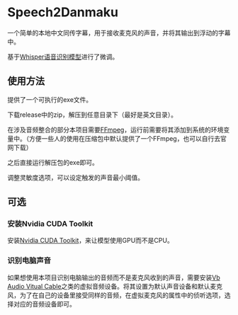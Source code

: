 # Speech2Danmaku
一个简单的本地中文同传字幕，用于接收麦克风的声音，并将其输出到浮动的字幕中。

基于[Whisper语音识别模型](https://github.com/shuaijiang/Whisper-Finetune/tree/master)进行了微调。

## 使用方法
提供了一个可执行的exe文件。

下载release中的zip，解压到任意目录下（最好是英文目录）。

在涉及音频整合的部分本项目需要[FFmpeg](https://ffmpeg.org/download.html)，运行前需要将其添加到系统的环境变量中。（方便一些人的使用在压缩包中默认提供了一个FFmpeg，也可以自行去官网下载）

之后直接运行解压包的exe即可。

调整灵敏度选项，可以设定触发的声音最小阈值。

## 可选

### 安装Nvidia CUDA Toolkit
安装[Nvidia CUDA Toolkit](https://developer.nvidia.com/cuda-toolkit)，来让模型使用GPU而不是CPU。

### 识别电脑声音
如果想使用本项目识别电脑输出的音频而不是麦克风收到的声音，需要安装[Vb Audio Vitual Cable](https://vb-audio.com/Cable/index.htm)之类的虚拟音频设备。将其设置为默认声音设备和默认麦克风，为了在自己的设备里接受同样的音频，在虚拟麦克风的属性中的侦听选项，选择对应的音频设备即可。

